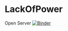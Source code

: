 # LackOfPower
Open Server [![Binder](https://mybinder.org/badge_logo.svg)](https://mybinder.org/v2/gh/akshayjithesh/LackOfPower/HEAD)
